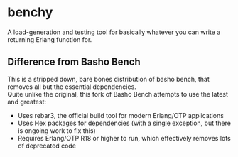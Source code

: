 # benchy
A load-generation and testing tool for basically whatever you can write a returning Erlang function for.

## Difference from Basho Bench
This is a stripped down, bare bones distribution of basho bench, that removes all but the essential dependencies.  
Quite unlike the original, this fork of Basho Bench attempts to use the latest and greatest:

- Uses rebar3, the official build tool for modern Erlang/OTP applications
- Uses Hex packages for dependencies (with a single exception, but there is ongoing work to fix this)
- Requires Erlang/OTP R18 or higher to run, which effectively removes lots of deprecated code 

